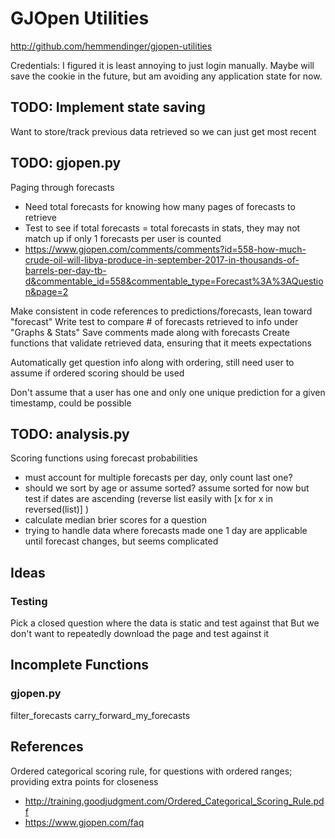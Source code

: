 # GJOpen Utilities
http://github.com/hemmendinger/gjopen-utilities

Credentials: I figured it is least annoying to just login manually. 
Maybe will save the cookie in the future, but am avoiding any application state for now. 

## TODO: Implement state saving
Want to store/track previous data retrieved so we can just get most recent


## TODO: gjopen.py
Paging through forecasts
- Need total forecasts for knowing how many pages of forecasts to retrieve 
- Test to see if total forecasts = total forecasts in stats, they may not match up if only 1 forecasts per user is counted
- https://www.gjopen.com/comments/comments?id=558-how-much-crude-oil-will-libya-produce-in-september-2017-in-thousands-of-barrels-per-day-tb-d&commentable_id=558&commentable_type=Forecast%3A%3AQuestion&page=2

Make consistent in code references to predictions/forecasts, lean toward "forecast"
Write test to compare # of forecasts retrieved to info under "Graphs & Stats" 
Save comments made along with forecasts
Create functions that validate retrieved data, ensuring that it meets expectations

Automatically get question info along with ordering, still need user to assume if ordered scoring should be used
    

Don't assume that a user has one and only one unique prediction for a given timestamp, could be possible

## TODO: analysis.py
Scoring functions using forecast probabilities
- must account for multiple forecasts per day, only count last one?
- should we sort by age or assume sorted? assume sorted for now but test if dates are ascending
 (reverse list easily with [x for x in reversed(list)] )
- calculate median brier scores for a question
- trying to handle data where forecasts made one 1 day are applicable until forecast changes, but seems complicated

## Ideas
### Testing
Pick a closed question where the data is static and test against that
But we don't want to repeatedly download the page and test against it

## Incomplete Functions
### gjopen.py
filter_forecasts
carry_forward_my_forecasts

## References
Ordered categorical scoring rule, for questions with ordered ranges; providing extra points for closeness
- http://training.goodjudgment.com/Ordered_Categorical_Scoring_Rule.pdf
- https://www.gjopen.com/faq



